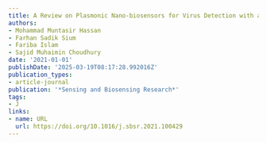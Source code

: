 ```yaml
---
title: A Review on Plasmonic Nano-biosensors for Virus Detection with a Focus on Coronavirus
authors:
- Mohammad Muntasir Hassan
- Farhan Sadik Sium
- Fariba Islam
- Sajid Muhaimin Choudhury
date: '2021-01-01'
publishDate: '2025-03-19T08:17:28.992016Z'
publication_types:
- article-journal
publication: '*Sensing and Biosensing Research*'
tags:
- J
links:
- name: URL
  url: https://doi.org/10.1016/j.sbsr.2021.100429
---
```

